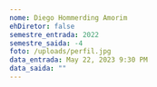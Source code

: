 ```yaml
---
nome: Diego Hommerding Amorim
ehDiretor: false
semestre_entrada: 2022
semestre_saida: -4
foto: /uploads/perfil.jpg
data_entrada: May 22, 2023 9:30 PM
data_saida: ""
---
```

